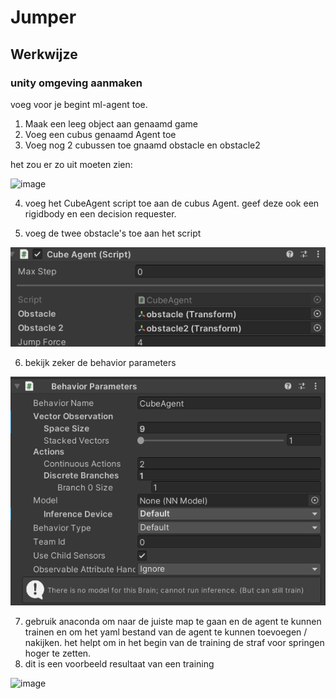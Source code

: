 # Jumper

## Werkwijze

### unity omgeving aanmaken

voeg voor je begint ml-agent toe.

1. Maak een leeg object aan genaamd game
2. Voeg een cubus genaamd Agent toe
3. Voeg nog 2 cubussen toe gnaamd obstacle en obstacle2

het zou er zo uit moeten zien:

![image](https://github.com/AP-IT-GH/jumper-assignment-inge129116/assets/113992394/9fd46a9f-6623-4a4a-9fce-46fea0d17ac4)

4. voeg het CubeAgent script toe aan de cubus Agent. geef deze ook een rigidbody en een decision requester.

5. voeg de twee obstacle's toe aan het script

![script](image.png)

6. bekijk zeker de behavior parameters

![behavior parameters](image-1.png)

7. gebruik anaconda om naar de juiste map te gaan en de agent te kunnen trainen en om het yaml bestand van de agent te kunnen toevoegen / nakijken. het helpt om in het begin van de training de straf voor springen hoger te zetten.
8. dit is een voorbeeld resultaat van een training

![image](https://github.com/AP-IT-GH/jumper-assignment-inge129116/assets/113992394/1b06bf66-4bbb-44b4-9790-09ac744e40ed)
